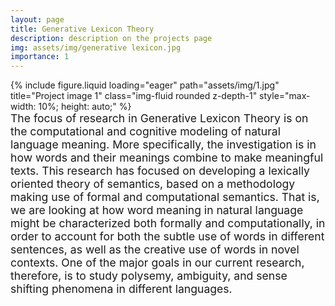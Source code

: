 ```yaml
---
layout: page
title: Generative Lexicon Theory
description: description on the projects page
img: assets/img/generative lexicon.jpg
importance: 1
---
```


<!-- Main content of the project -->
<div class="content">
     <div class="row">
        <div class="col-sm-12 mt-3">
            <!-- First image related to the project -->
            {% include figure.liquid loading="eager" path="assets/img/1.jpg" title="Project image 1" class="img-fluid rounded z-depth-1" style="max-width: 10%; height: auto;" %}
        </div>
    </div>
       <div class="caption" style="text-align: left; font-size: 1.1rem;">
       The focus of research in Generative Lexicon Theory is on the computational and cognitive modeling of natural language meaning. More specifically, the investigation is in how words and their meanings combine to make meaningful texts. This research has focused on developing a lexically oriented theory of semantics, based on a methodology making use of formal and computational semantics. That is, we are looking at how word meaning in natural language might be characterized both formally and computationally, in order to account for both the subtle use of words in different sentences, as well as the creative use of words in novel contexts. One of the major goals in our current research, therefore, is to study polysemy, ambiguity, and sense shifting phenomena in different languages.
    </div>

</div>
